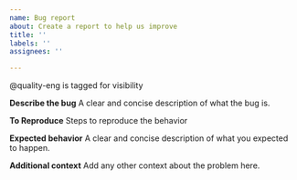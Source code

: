 ```yaml
---
name: Bug report
about: Create a report to help us improve
title: ''
labels: ''
assignees: ''

---
```

@quality-eng is tagged for visibility

**Describe the bug**
A clear and concise description of what the bug is.


**To Reproduce**
Steps to reproduce the behavior

**Expected behavior**
A clear and concise description of what you expected to happen.

**Additional context**
Add any other context about the problem here.
